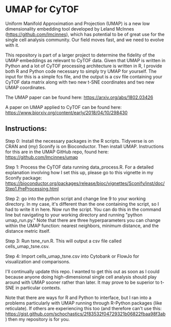 # UMAP for CyTOF
Uniform Manifold Approximation and Projection (UMAP) is a new low dimensionality embedding tool developed by Leland McInnes (https://github.com/lmcinnes), which has potential to be of great use for the single cell analysis community. Our field moves fast, and we need to evolve with it. 

This repository is part of a larger project to determine the fidelity of the UMAP embeddings as relevant to CyTOF data.
Given that UMAP is written in Python and a lot of CyTOF processing architecture is written in R, I provide both R and Python
code necessary to simply try UMAP for yourself. The input for this is a simple fcs file, and the output is a csv file 
containing your CyTOF data matrix along with two new t-SNE coordinates and two new UMAP coordinates. 

The UMAP paper can be found here: 
https://arxiv.org/abs/1802.03426

A paper on UMAP applied to CyTOF can be found here: 
https://www.biorxiv.org/content/early/2018/04/10/298430


## Instructions: 
Step 0: Install the necessary packages in the R scripts. Tidyverse is on CRAN and (my) Sconify is on Bioconductor. Then
install UMAP. Instructions for this are in the UMAP GitHub repo, found here: 
https://github.com/lmcinnes/umap

Step 1: Process the CyTOF data running data_process.R. For a detailed explanation involving how I set this up, please
go to this vignette in my Sconify package: 
https://bioconductor.org/packages/release/bioc/vignettes/Sconify/inst/doc/Step1.PreProcessing.html

Step 2: go into the python script and change line 9 to your working directory. In my case, it's different than the one
containing the script, so I had to write it in here. Now run the script. You can do this in the command line but navigating
to your working directory and running "python umap_run.py." Note that there are three hyperparameters you can change within 
the UMAP function: nearest neighbors, minimum distance, and the distance metric itself. 

Step 3: Run tsne_run.R. This will output a csv file called cells_umap_tsne.csv. 

Step 4: Import cells_umap_tsne.csv into Cytobank or FlowJo for visualization and comparisons. 

I'll continually update this repo. I wanted to get this out as soon as I could because anyone doing high-dimensional single 
cell analysis should play around with UMAP sooner rather than later. It may prove to be superior to t-SNE in particular 
contexts. 

Note that there are ways for R and Python to interface, but I ran into a problems particularly with UMAP running
through R-Python packages (like reticulate). If others are experiencing this too (and therefore can't use this: 
https://gist.github.com/schochastics/2f83532f04729321b06822fbaa98f3ab) then my repository is for you. 

